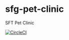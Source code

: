 # sfg-pet-clinic
SFT Pet Clinic

[![CircleCI](https://circleci.com/gh/fhery021/sfg-pet-clinic/tree/master.svg?style=svg)](https://circleci.com/gh/fhery021/sfg-pet-clinic/tree/master)